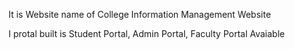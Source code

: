 It is Website name of College Information Management Website 

I protal built is Student Portal, Admin Portal, Faculty Portal Avaiable 
